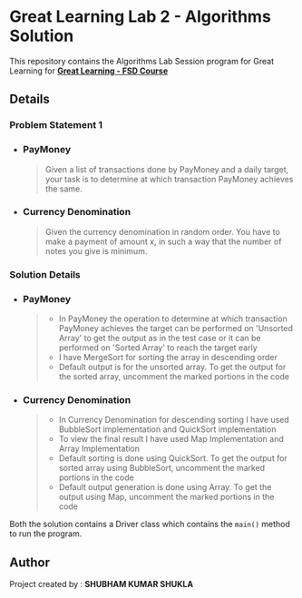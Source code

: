 # Great Learning Lab 2 - Algorithms Solution

This repository contains the Algorithms Lab Session program for Great Learning for [**Great Learning - FSD Course**](https://www.greatlearning.in/advanced-certification-full-stack-software-development-iit-roorkee)


## Details

### Problem Statement 1

- ### PayMoney
  > Given a list of transactions done by PayMoney and a daily target, your task is to determine at which transaction PayMoney achieves the same.

- ### Currency Denomination
  > Given the currency denomination in random order. You have to make a payment of amount x, in such a way that the number of notes you give is minimum.




### Solution Details

- ### PayMoney
  > - In PayMoney the operation to determine at which transaction PayMoney achieves the target can be performed on 'Unsorted Array' to get the output as in the test case or it can be performed on 'Sorted Array' to reach the target early
  > - I have MergeSort for sorting the array in descending order 
  > - Default output is for the unsorted array. To get the output for the sorted array, uncomment the marked portions in the code  

- ### Currency Denomination
  > - In Currency Denomination for descending sorting I have used BubbleSort implementation and QuickSort implementation 
  > - To view the final result I have used Map Implementation and Array Implementation 
  > - Default sorting is done using QuickSort. To get the output for sorted array using BubbleSort, uncomment the marked portions in the code 
  > - Default output generation is done using Array. To get the output using Map, uncomment the marked portions in the code 

Both the solution contains a Driver class which contains the `main()` method to run the program. 


##  Author
Project created by :  **SHUBHAM KUMAR SHUKLA**